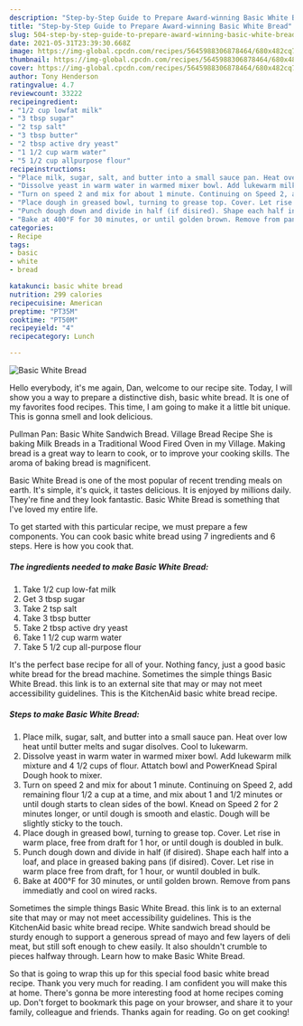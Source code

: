 ```yaml
---
description: "Step-by-Step Guide to Prepare Award-winning Basic White Bread"
title: "Step-by-Step Guide to Prepare Award-winning Basic White Bread"
slug: 504-step-by-step-guide-to-prepare-award-winning-basic-white-bread
date: 2021-05-31T23:39:30.668Z
image: https://img-global.cpcdn.com/recipes/5645988306878464/680x482cq70/basic-white-bread-recipe-main-photo.jpg
thumbnail: https://img-global.cpcdn.com/recipes/5645988306878464/680x482cq70/basic-white-bread-recipe-main-photo.jpg
cover: https://img-global.cpcdn.com/recipes/5645988306878464/680x482cq70/basic-white-bread-recipe-main-photo.jpg
author: Tony Henderson
ratingvalue: 4.7
reviewcount: 33222
recipeingredient:
- "1/2 cup lowfat milk"
- "3 tbsp sugar"
- "2 tsp salt"
- "3 tbsp butter"
- "2 tbsp active dry yeast"
- "1 1/2 cup warm water"
- "5 1/2 cup allpurpose flour"
recipeinstructions:
- "Place milk, sugar, salt, and butter into a small sauce pan. Heat over low heat until butter melts and sugar disolves. Cool to lukewarm."
- "Dissolve yeast in warm water in warmed mixer bowl. Add lukewarm milk mixture and 4 1/2 cups of flour. Attatch bowl and PowerKnead Spiral Dough hook to mixer."
- "Turn on speed 2 and mix for about 1 minute. Continuing on Speed 2, add remaining flour 1/2 a cup at a time, and mix about 1 and 1/2 minutes or until dough starts to clean sides of the bowl. Knead on Speed 2 for 2 minutes longer, or until dough is smooth and elastic. Dough will be slightly sticky to the touch."
- "Place dough in greased bowl, turning to grease top. Cover. Let rise in warm place, free from draft for 1 hor, or until dough is doubled in bulk."
- "Punch dough down and divide in half (if disired). Shape each half into a loaf, and place in greased baking pans (if disired). Cover. Let rise in warm place free from draft, for 1 hour, or wuntil doubled in bulk."
- "Bake at 400°F for 30 minutes, or until golden brown. Remove from pans immediatly and cool on wired racks."
categories:
- Recipe
tags:
- basic
- white
- bread

katakunci: basic white bread 
nutrition: 299 calories
recipecuisine: American
preptime: "PT35M"
cooktime: "PT50M"
recipeyield: "4"
recipecategory: Lunch

---
```



![Basic White Bread](https://img-global.cpcdn.com/recipes/5645988306878464/680x482cq70/basic-white-bread-recipe-main-photo.jpg)

Hello everybody, it's me again, Dan, welcome to our recipe site. Today, I will show you a way to prepare a distinctive dish, basic white bread. It is one of my favorites food recipes. This time, I am going to make it a little bit unique. This is gonna smell and look delicious.

Pullman Pan: Basic White Sandwich Bread. Village Bread Recipe She is baking Milk Breads in a Traditional Wood Fired Oven in my Village. Making bread is a great way to learn to cook, or to improve your cooking skills. The aroma of baking bread is magnificent.

Basic White Bread is one of the most popular of recent trending meals on earth. It's simple, it's quick, it tastes delicious. It is enjoyed by millions daily. They're fine and they look fantastic. Basic White Bread is something that I've loved my entire life.


To get started with this particular recipe, we must prepare a few components. You can cook basic white bread using 7 ingredients and 6 steps. Here is how you cook that.

<!--inarticleads1-->

##### The ingredients needed to make Basic White Bread:

1. Take 1/2 cup low-fat milk
1. Get 3 tbsp sugar
1. Take 2 tsp salt
1. Take 3 tbsp butter
1. Take 2 tbsp active dry yeast
1. Take 1 1/2 cup warm water
1. Take 5 1/2 cup all-purpose flour


It&#39;s the perfect base recipe for all of your. Nothing fancy, just a good basic white bread for the bread machine. Sometimes the simple things Basic White Bread. this link is to an external site that may or may not meet accessibility guidelines. This is the KitchenAid basic white bread recipe. 

<!--inarticleads2-->

##### Steps to make Basic White Bread:

1. Place milk, sugar, salt, and butter into a small sauce pan. Heat over low heat until butter melts and sugar disolves. Cool to lukewarm.
1. Dissolve yeast in warm water in warmed mixer bowl. Add lukewarm milk mixture and 4 1/2 cups of flour. Attatch bowl and PowerKnead Spiral Dough hook to mixer.
1. Turn on speed 2 and mix for about 1 minute. Continuing on Speed 2, add remaining flour 1/2 a cup at a time, and mix about 1 and 1/2 minutes or until dough starts to clean sides of the bowl. Knead on Speed 2 for 2 minutes longer, or until dough is smooth and elastic. Dough will be slightly sticky to the touch.
1. Place dough in greased bowl, turning to grease top. Cover. Let rise in warm place, free from draft for 1 hor, or until dough is doubled in bulk.
1. Punch dough down and divide in half (if disired). Shape each half into a loaf, and place in greased baking pans (if disired). Cover. Let rise in warm place free from draft, for 1 hour, or wuntil doubled in bulk.
1. Bake at 400°F for 30 minutes, or until golden brown. Remove from pans immediatly and cool on wired racks.


Sometimes the simple things Basic White Bread. this link is to an external site that may or may not meet accessibility guidelines. This is the KitchenAid basic white bread recipe. White sandwich bread should be sturdy enough to support a generous spread of mayo and few layers of deli meat, but still soft enough to chew easily. It also shouldn&#39;t crumble to pieces halfway through. Learn how to make Basic White Bread. 

So that is going to wrap this up for this special food basic white bread recipe. Thank you very much for reading. I am confident you will make this at home. There's gonna be more interesting food at home recipes coming up. Don't forget to bookmark this page on your browser, and share it to your family, colleague and friends. Thanks again for reading. Go on get cooking!

